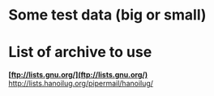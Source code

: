 # Some test data (big or small)


# List of archive to use #

**[ftp://lists.gnu.org/](ftp://lists.gnu.org/)** http://lists.hanoilug.org/pipermail/hanoilug/